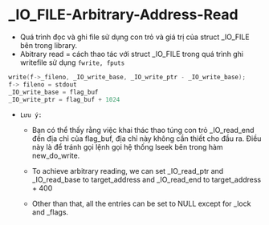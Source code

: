 # _IO_FILE-Arbitrary-Address-Read

- Quá trình đọc và ghi file sử dụng con trỏ và giá trị của struct _IO_FILE bên trong library.
- Abitrary read = cách thao tác với struct _IO_FILE trong quá trình ghi writefile sử dụng `fwrite, fputs`

```c
write(f->_fileno, _IO_write_base, _IO_write_ptr - _IO_write_base);
f-> fileno = stdout
_IO_write_base = flag_buf
_IO_write_ptr = flag_buf + 1024
```

- `Lưu ý: `
    * Bạn có thể thấy rằng việc khai thác thao túng con trỏ _IO_read_end đến địa chỉ của flag_buf, địa chỉ này không cần thiết cho đầu ra. Điều này là để tránh gọi lệnh gọi hệ thống lseek bên trong hàm new_do_write.

    * To achieve arbitrary reading, we can set _IO_read_ptr and _IO_read_base to target_address and _IO_read_end to target_address + 400

    * Other than that, all the entries can be set to NULL except for _lock and _flags.
